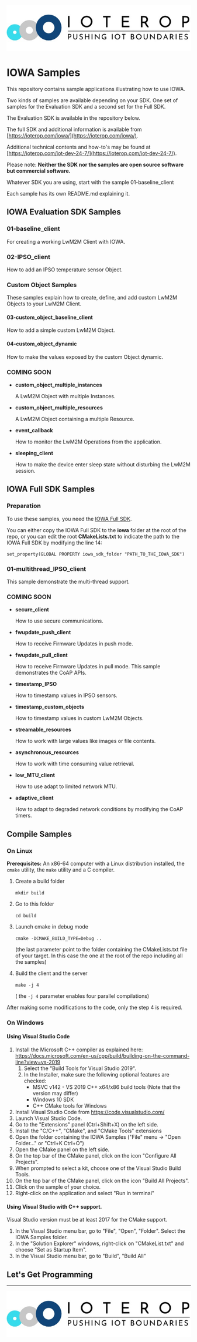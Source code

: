![IOWA Logo](.images/IoTerop_logo.jpg)

# IOWA Samples

This repository contains sample applications illustrating how to use IOWA.

Two kinds of samples are available depending on your SDK. One set of samples for the Evaluation SDK and a second set for the Full SDK.

The Evaluation SDK is available in the repository below.

The full SDK and additional information is available from [https://ioterop.com/iowa/](https://ioterop.com/iowa/).

Additional technical contents and how-to's may be found at [https://ioterop.com/iot-dev-24-7/](https://ioterop.com/iot-dev-24-7/).

Please note: **Neither the SDK nor the samples are open source software but commercial software.**

Whatever SDK you are using, start with the sample 01-baseline_client

Each sample has its own README.md explaining it.

## IOWA Evaluation SDK Samples

### 01-baseline_client

For creating a working LwM2M Client with IOWA.

### 02-IPSO_client

How to add an IPSO temperature sensor Object.

### Custom Object Samples

These samples explain how to create, define, and add custom LwM2M Objects to your LwM2M Client.

#### 03-custom_object_baseline_client

How to add a simple custom LwM2M Object.

#### 04-custom_object_dynamic

How to make the values exposed by the custom Object dynamic.

### COMING SOON

* **custom_object_multiple_instances**

  A LwM2M Object with multiple Instances.

* **custom_object_multiple_resources**

  A LwM2M Object containing a multiple Resource.

* **event_callback**

  How to monitor the LwM2M Operations from the application.

* **sleeping_client**

  How to make the device enter sleep state without disturbing the LwM2M session.

## IOWA Full SDK Samples

### Preparation

To use these samples, you need the [IOWA Full SDK](https://ioterop.com/iowa/).

You can either copy the IOWA Full SDK to the **iowa** folder at the root of the repo, or you can edit the root **CMakeLists.txt** to indicate the path to the IOWA Full SDK by modifying the line 14:

```
set_property(GLOBAL PROPERTY iowa_sdk_folder "PATH_TO_THE_IOWA_SDK")
```

### 01-multithread_IPSO_client

This sample demonstrate the multi-thread support.

### COMING SOON

* **secure_client**

  How to use secure communications.

* **fwupdate_push_client**

  How to receive Firmware Updates in push mode.

* **fwupdate_pull_client**

  How to receive Firmware Updates in pull mode. This sample demonstrates the CoAP APIs.

* **timestamp_IPSO**

  How to timestamp values in IPSO sensors.

* **timestamp_custom_objects**

  How to timestamp values in custom LwM2M Objects.

* **streamable_resources**

  How to work with large values like images or file contents.

* **asynchronous_resources**

  How to work with time consuming value retrieval.

* **low_MTU_client**

  How to use adapt to limited network MTU.

* **adaptive_client**

  How to adapt to degraded network conditions by modifying the CoAP timers.

## Compile Samples

### On Linux

**Prerequisites:** An x86-64 computer with a Linux distribution installed, the `cmake` utility, the `make` utility and a C compiler.

1. Create a build folder

   `mkdir build`

2. Go to this folder

   `cd build`

3. Launch cmake in debug mode

   `cmake -DCMAKE_BUILD_TYPE=Debug ..`

   (the last parameter point to the folder containing the CMakeLists.txt file of your target. In this case the one at the root of the repo including all the samples)

4. Build the client and the server

   `make -j 4`

   ( the `-j 4` parameter enables four parallel compilations)

After making some modifications to the code, only the step 4 is required.

### On Windows

#### Using Visual Studio Code

1. Install the Microsoft C++ compiler as explained here: https://docs.microsoft.com/en-us/cpp/build/building-on-the-command-line?view=vs-2019
   1. Select the "Build Tools for Visual Studio 2019".
   2. In the Installer, make sure the following optional features are checked:
      * MSVC v142 - VS 2019 C++ x64/x86 build tools (Note that the version may differ)
      * Windows 10 SDK
      * C++ CMake tools for Windows
1. Install Visual Studio Code from https://code.visualstudio.com/
1. Launch Visual Studio Code.
1. Go to the "Extensions" panel (Ctrl+Shift+X) on the left side.
1. Install the "C/C++", "CMake", and "CMake Tools" extensions
1. Open the folder containing the IOWA Samples ("File" menu -> "Open Folder..." or "Ctrl+K Ctrl+O")
1. Open the CMake panel on the left side.
1. On the top bar of the CMake panel, click on the icon "Configure All Projects".
1. When prompted to select a kit, choose one of the Visual Studio Build Tools.
1. On the top bar of the CMake panel, click on the icon "Build All Projects".
1. Click on the sample of your choice.
1. Right-click on the application and select "Run in terminal"

#### Using Visual Studio with C++ support.

Visual Studio version must be at least 2017 for the CMake support.

1. In the Visual Studio menu bar, go to "File", "Open", "Folder". Select the IOWA Samples folder.
1. In the "Solution Explorer" windows, right-click on "CMakeList.txt" and choose "Set as Startup Item".
1. In the Visual Studio menu bar, go to "Build", "Build All"

## Let's Get Programming

------------------------------------------------------------

![IoTerop Logo](.images/IoTerop_logo.jpg)
